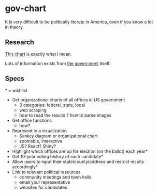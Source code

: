 # gov-chart
It is very difficult to be politically literate in America, even if you know a lot in theory.

## Research

[This chart](https://smarthive.com/portfolio/us-government-organizational-chart/) is exactly what I mean.

Lots of information exists from [the government](https://www.usa.gov/branches-of-government) itself.

## Specs

\* = wishlist 

* Get organizational charts of all offices in US government
  * 3 categories: federal, state, local
  * web scraping
  * how to read the results ? how to parse images
* Get office functions
  * how?
* Represent in a visualization
  * Sankey diagram or organizational chart
  * zoomable, interactive
  * JS? React? Shiny?
* Highlight which offices are up for election (on the ballot) each year*
* Get 10-year voting history of each candidate*
* Allow users to input their state/county/address and restrict results accordingly*
* Link to relevant political resources
  * community meetings and town halls
  * email your representative
  * websites for candidates
